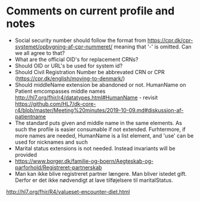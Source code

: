 # Comments on current profile and notes
* Social security number should follow the format from https://cpr.dk/cpr-systemet/opbygning-af-cpr-nummeret/ meaning that '-' is omitted. Can we all agree to that?
* What are the official OID's for replacement CRNs?
* Should OID or URL's be used for system id?
* Should Civil Registration Number be abbrevated CRN or CPR (https://cpr.dk/english/moving-to-denmark/)
* Should middleName extension be abandoned or not. HumanName on Patient emcompasses middle names http://hl7.org/fhir/r4/datatypes.html#HumanName - revisit https://github.com/HL7/dk-core-r4/blob/master/Meeting%20minutes/2019-10-09.md#diskussion-af-patientname
 * The standard puts given and middle name in the same elements. As such the profile is easier consumable if not extended. Furhtermore, if more names are needed, HumanName is a list element, and 'use' can be used for nicknames and such
* Marital status extensions is not needed. Instead invariants will be provided
 * https://www.borger.dk/familie-og-boern/Aegteskab-og-parforhold/Registreret-partnerskab
 * Man kan ikke blive registreret partner længere. Man bliver istedet gift. Derfor er det ikke nødvendigt at lave tilføjelsere til maritalStatus.


http://hl7.org/fhir/R4/valueset-encounter-diet.html

